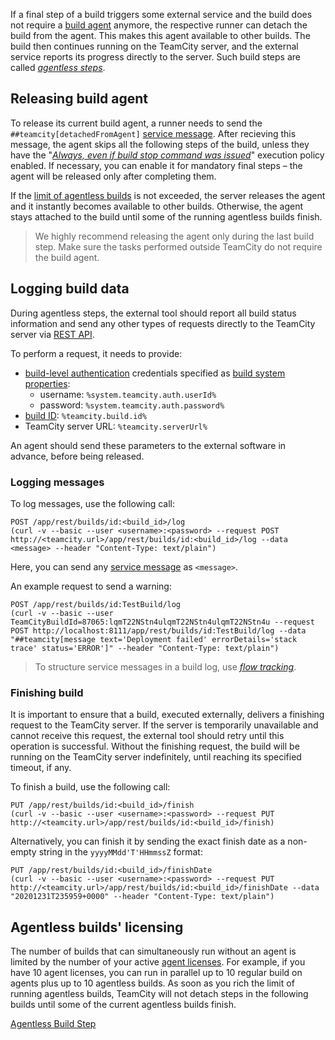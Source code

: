 [//]: # (title: Detaching Build from Agent)
[//]: # (auxiliary-id: Detaching Build from Agent)

If a final step of a build triggers some external service and the build does not require a [build agent](build-agent.md) anymore, the respective runner can detach the build from the agent. This makes this agent available to other builds. The build then continues running on the TeamCity server, and the external service reports its progress directly to the server. Such build steps are called [_agentless steps_](agentless-build-step.md).

## Releasing build agent

To release its current build agent, a runner needs to send the `##teamcity[detachedFromAgent]` [service message](service-messages.md). After recieving this message, the agent skips all the following steps of the build, unless they have the "[_Always, even if build stop command was issued_](configuring-build-steps.md#Execution+policy)" execution policy enabled. If necessary, you can enable it for mandatory final steps – the agent will be released only after completing them.

If the [limit of agentless builds](#DetachingBuildfromAgent-agentless-licensing) is not exceeded, the server releases the agent and it instantly becomes available to other builds. Otherwise, the agent stays attached to the build until some of the running agentless builds finish. 

>We highly recommend releasing the agent only during the last build step. Make sure the tasks performed outside TeamCity do not require the build agent.

## Logging build data

During agentless steps, the external tool should report all build status information and send any other types of requests directly to the TeamCity server via [REST API](rest-api.md).

To perform a request, it needs to provide:
* [build-level authentication](artifact-dependencies.md#Build-level+authentication) credentials specified as [build system properties](configuring-build-parameters.md):
   * username: `%system.teamcity.auth.userId%`
   * password: `%system.teamcity.auth.password%`
* [build ID](working-with-build-results.md#Internal+Build+ID): `%teamcity.build.id%`
* TeamCity server URL: `%teamcity.serverUrl%`

An agent should send these parameters to the external software in advance, before being released.

### Logging messages

To log messages, use the following call:

```shell script
POST /app/rest/builds/id:<build_id>/log 
(curl -v --basic --user <username>:<password> --request POST http://<teamcity.url>/app/rest/builds/id:<build_id>/log --data <message> --header "Content-Type: text/plain")
```

Here, you can send any [service message](service-messages.md) as `<message>`.

An example request to send a warning:

```shell script
POST /app/rest/builds/id:TestBuild/log 
(curl -v --basic --user TeamCityBuildId=87065:lqmT22NStn4ulqmT22NStn4ulqmT22NStn4u --request POST http://localhost:8111/app/rest/builds/id:TestBuild/log --data "##teamcity[message text='Deployment failed' errorDetails='stack trace' status='ERROR']" --header "Content-Type: text/plain")
```

>To structure service messages in a build log, use [_flow tracking_](service-messages.md#Message+FlowId).

### Finishing build

It is important to ensure that a build, executed externally, delivers a finishing request to the TeamCity server. If the server is temporarily unavailable and cannot receive this request, the external tool should retry until this operation is successful. Without the finishing request, the build will be running on the TeamCity server indefinitely, until reaching its specified timeout, if any.

To finish a build, use the following call:

```shell script
PUT /app/rest/builds/id:<build_id>/finish
(curl -v --basic --user <username>:<password> --request PUT http://<teamcity.url>/app/rest/builds/id:<build_id>/finish)
```

Alternatively, you can finish it by sending the exact finish date as a non-empty string in the `yyyyMMdd'T'HHmmssZ` format:

```shell script
PUT /app/rest/builds/id:<build_id>/finishDate
(curl -v --basic --user <username>:<password> --request PUT http://<teamcity.url>/app/rest/builds/id:<build_id>/finishDate --data "20201231T235959+0000" --header "Content-Type: text/plain")
```

<anchor name="DetachingBuildfromAgent-agentless-licensing"/>

## Agentless builds' licensing

The number of builds that can simultaneously run without an agent is limited by the number of your active [agent licenses](licensing-policy.md#Number+of+Agents). For example, if you have 10 agent licenses, you can run in parallel up to 10 regular build on agents plus up to 10 agentless builds. As soon as you rich the limit of running agentless builds, TeamCity will not detach steps in the following builds until some of the current agentless builds finish.

<seealso>
        <category ref="concepts">
            <a href="agentless-build-step.md">Agentless Build Step</a>
        </category>
</seealso>

